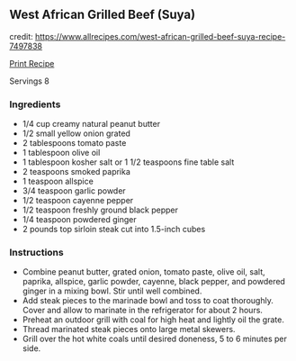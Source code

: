 

West African Grilled Beef (Suya)
--------------------------------




credit: https://www.allrecipes.com/west-african-grilled-beef-suya-recipe-7497838



 [Print Recipe](https://recipes.dotlag.info/wprm_print/56)


 



 


 
Servings 8


### Ingredients

* 1/4 cup creamy natural peanut butter
* 1/2 small yellow onion grated
* 2 tablespoons tomato paste
* 1 tablespoon olive oil
* 1 tablespoon kosher salt or 1 1/2 teaspoons fine table salt
* 2 teaspoons smoked paprika
* 1 teaspoon allspice
* 3/4 teaspoon garlic powder
* 1/2 teaspoon cayenne pepper
* 1/2 teaspoon freshly ground black pepper
* 1/4 teaspoon powdered ginger
* 2 pounds top sirloin steak cut into 1.5-inch cubes

### Instructions

* Combine peanut butter, grated onion, tomato paste, olive oil, salt, paprika, allspice, garlic powder, cayenne, black pepper, and powdered ginger in a mixing bowl. Stir until well combined.
* Add steak pieces to the marinade bowl and toss to coat thoroughly. Cover and allow to marinate in the refrigerator for about 2 hours.
* Preheat an outdoor grill with coal for high heat and lightly oil the grate.
* Thread marinated steak pieces onto large metal skewers.
* Grill over the hot white coals until desired doneness, 5 to 6 minutes per side.


 

